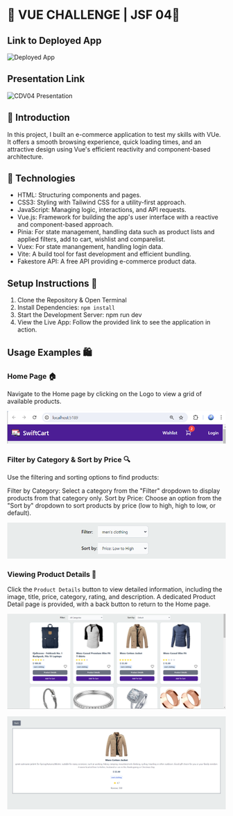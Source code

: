 # 🏪 VUE CHALLENGE | JSF 04👔

## Link to Deployed App
![Deployed App](https://her-ecommerce-app.netlify.app/)

## Presentation Link
![CDV04 Presentation](https://youtu.be/UvASJFkG_Es)

## 🛒 Introduction
In this project, I built an e-commerce application to test my skills with VUe. It offers a smooth browsing experience, quick loading times, and an attractive design using Vue's efficient reactivity and component-based architecture.

## 🤖 Technologies
- HTML: Structuring components and pages.
- CSS3: Styling with Tailwind CSS for a utility-first approach.
- JavaScript: Managing logic, interactions, and API requests.
- Vue.js: Framework for building the app's user interface with a reactive and component-based approach.
- Pinia: For state management, handling data such as product lists and applied filters, add to cart, wishlist and comparelist.
- Vuex: For state manangement, handling login data.
- Vite: A build tool for fast development and efficient bundling.
- Fakestore API: A free API providing e-commerce product data.

## Setup Instructions 🚀
1. Clone the Repository & Open Terminal
2. Install Dependencies: `npm install`
3. Start the Development Server: npm run dev
4. View the Live App: Follow the provided link to see the application in action.

## Usage Examples 🛍️
### Home Page 🏠
Navigate to the Home page by clicking on the Logo to view a grid of available products.

![Navigation Bar](images/NavBar.png)

### Filter by Category & Sort by Price 🔍
Use the filtering and sorting options to find products:

Filter by Category: Select a category from the "Filter" dropdown to display products from that category only.
Sort by Price: Choose an option from the "Sort by" dropdown to sort products by price (low to high, high to low, or default).

![Filter & Sort](images/FilterSort.png)

### Viewing Product Details 🛒
Click the `Product Details` button to view detailed information, including the image, title, price, category, rating, and description. A dedicated Product Detail page is provided, with a back button to return to the Home page.

![ProductList](images/ProductList.png)

![Product Detail Page](images/ProductDetail.png)